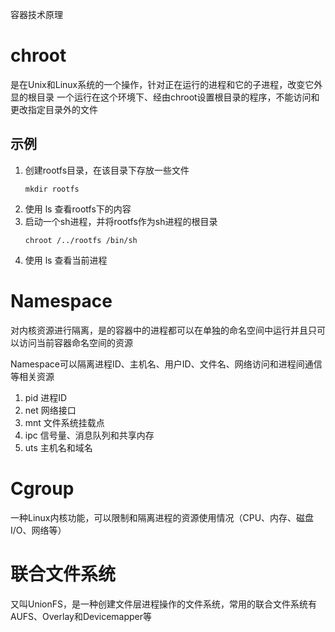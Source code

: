容器技术原理

# chroot
是在Unix和Linux系统的一个操作，针对正在运行的进程和它的子进程，改变它外显的根目录
一个运行在这个环境下、经由chroot设置根目录的程序，不能访问和更改指定目录外的文件

## 示例
1. 创建rootfs目录，在该目录下存放一些文件
   ```
   mkdir rootfs
   ```
2. 使用 ls 查看rootfs下的内容
3. 启动一个sh进程，并将rootfs作为sh进程的根目录
   ```
   chroot /../rootfs /bin/sh
   ```
4. 使用 ls 查看当前进程


# Namespace
对内核资源进行隔离，是的容器中的进程都可以在单独的命名空间中运行并且只可以访问当前容器命名空间的资源

Namespace可以隔离进程ID、主机名、用户ID、文件名、网络访问和进程间通信等相关资源

1. pid  进程ID
2. net  网络接口
3. mnt  文件系统挂载点
4. ipc  信号量、消息队列和共享内存
5. uts  主机名和域名


# Cgroup
一种Linux内核功能，可以限制和隔离进程的资源使用情况（CPU、内存、磁盘I/O、网络等）

# 联合文件系统
又叫UnionFS，是一种创建文件层进程操作的文件系统，常用的联合文件系统有AUFS、Overlay和Devicemapper等